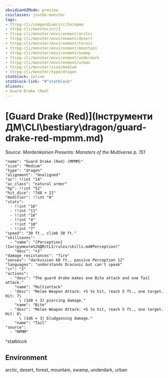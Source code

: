 ```yaml
---
obsidianUIMode: preview
cssclasses: json5e-monster
tags:
- ttrpg-cli/compendium/src/5e/mpmm
- ttrpg-cli/monster/cr/2
- ttrpg-cli/monster/environment/arctic
- ttrpg-cli/monster/environment/desert
- ttrpg-cli/monster/environment/forest
- ttrpg-cli/monster/environment/mountain
- ttrpg-cli/monster/environment/swamp
- ttrpg-cli/monster/environment/underdark
- ttrpg-cli/monster/environment/urban
- ttrpg-cli/monster/size/medium
- ttrpg-cli/monster/type/dragon
statblock: inline
statblock-link: "#^statblock"
aliases:
- Guard Drake (Red)
---
```

# [Guard Drake (Red)](Інструменти ДМ\CLI\bestiary\dragon/guard-drake-red-mpmm.md)
*Source: Mordenkainen Presents: Monsters of the Multiverse p. 151*  

```statblock
"name": "Guard Drake (Red) (MPMM)"
"size": "Medium"
"type": "dragon"
"alignment": "Unaligned"
"ac": !!int "14"
"ac_class": "natural armor"
"hp": !!int "52"
"hit_dice": "7d8 + 21"
"modifier": !!int "0"
"stats":
  - !!int "16"
  - !!int "11"
  - !!int "16"
  - !!int "4"
  - !!int "10"
  - !!int "7"
"speed": "30 ft., climb 30 ft."
"skillsaves":
  - "name": "[Perception](Інструменти%20ДМ/CLI/rules/skills.md#Perception)"
    "desc": "+2"
"damage_resistances": "fire"
"senses": "darkvision 60 ft., passive Perception 12"
"languages": "understands Draconic but can't speak"
"cr": "2"
"actions":
  - "desc": "The guard drake makes one Bite attack and one Tail attack."
    "name": "Multiattack"
  - "desc": "Melee Weapon Attack: +5 to hit, reach 5 ft., one target. Hit: 7\
      \ (1d8 + 3) piercing damage."
    "name": "Bite"
  - "desc": "Melee Weapon Attack: +5 to hit, reach 5 ft., one target. Hit: 6\
      \ (1d6 + 3) bludgeoning damage."
    "name": "Tail"
"source":
  - "MPMM"
```
^statblock

## Environment

arctic, desert, forest, mountain, swamp, underdark, urban